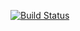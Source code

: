 [![Build Status](https://travis-ci.org/advanced-rest-client/url-parser.svg?branch=stage)](https://travis-ci.org/advanced-rest-client/url-parser)  

